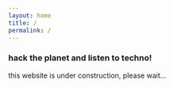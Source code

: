 ```yaml
---
layout: home
title: /
permalink: /
---
```


### hack the planet and listen to techno!

this website is under construction, please wait...

<script>
    var w = c.width = window.innerWidth,
		h = c.height = window.innerHeight,
		ctx = c.getContext( '2d' ),
		
		opts = {
			boldnessProbability: .01,
			fontSize: 12,
			fontSpacing: 12,
			fontFamily: 'monospace',
			charAdded: 1, // par frame
			charset: '                                                                                                                          `1234567890-=¬!"£$%^&*()_+qwertyuiop[]QWERTYUIOP{}asdfghjkl;\'#ASDFGHJKL:@~\\zxcvbnm,./|ZXCVBNM<>?', // yes, a lot of spaces
			rainbowXMultiplier: .5,
			rainbowYMultiplier: .5,
			rainbowXSpeed: 10,
			rainbowYSpeed: 1.2
		},
		
		charsToAdd = 0,
		tickX = 0,
		tickY = 0,
		text = [];

function anim(){
	
	window.requestAnimationFrame( anim );
	
	ctx.fillStyle = 'black';
	ctx.fillRect( 0, 0, w, h );
	
	charsToAdd += opts.charAdded;
	
	tickX += opts.rainbowXSpeed;
	tickY += opts.rainbowYSpeed;
	
	ctx.font = opts.fontSize + 'px ' + opts.fontFamily;
	
	while( charsToAdd > 0 ){
		--charsToAdd
		text.pop();
		text.unshift( opts.charset[ ( Math.random() * opts.charset.length ) |0 ] );
	}
	
	var n = 0;
	for( var i = 0; i < w; i += opts.fontSpacing ){
		
		var rainbowXFactor = i * opts.rainbowXMultiplier;
		
		for( var j = 0; j < h; j += opts.fontSpacing ){
			
			++n;
			var char = text[ n ];
			
			if( char ){
				
				if( char !== ''){
					
					ctx.fillStyle = 'hsl(hue,80%,50%)'
						.replace( 'hue', 
										 rainbowXFactor + tickX
										 + j * opts.rainbowYMultiplier + tickY );
					ctx.fillText( text[ n ], i, j );
				}
			} else {
				i = w;
				j = h;
			}
		}
	}
}

function setup(){
	
	text.length = 0;
	
	var num = ( ( w / opts.fontSpacing + 1 ) |0 ) * ( ( h / opts.fontSpacing + 1 ) |0 );
	
	while( --num )
		text.push( opts.charset[ ( Math.random() * opts.charset.length ) |0 ] );
}

setup(); // just checking things in the debugger
anim();

window.addEventListener( 'resize', function(){
	
	w = c.width = window.innerWidth;
	h = c.height = window.innerHeight;
	
	setup();
})
</script>

<canvas id=c style="position: absolute; top: 0; left: 0;"></canvas>